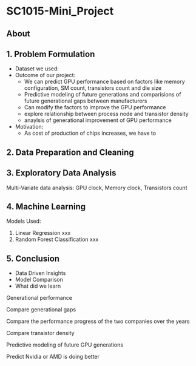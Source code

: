 # SC1015-Mini_Project

## About


## 1. Problem Formulation
- Dataset we used:
- Outcome of our project:
     - We can predict GPU performance based on factors like memory configuration, SM count, transistors count and die size
     - Predictive modeling of future generations and comparisions of future generational gaps between manufacturers 
     - Can modify the factors to improve the GPU performance
     - explore relationship between process node and transistor density
     - anaylsis of generational improvement of GPU performance 
- Motivation:
     - As cost of production of chips increases, we have to  

## 2. Data Preparation and Cleaning

## 3. Exploratory Data Analysis
Multi-Variate data analysis: 
GPU clock, Memory clock, Transistors count



## 4. Machine Learning

Models Used:
1. Linear Regression
     xxx
2. Random Forest Classification
     xxx



## 5. Conclusion 
-  Data Driven Insights
-  Model Comparison
-  What did we learn


Generational performance 

Compare generational gaps 

Compare the performance progress of the two companies over the years 

Compare transistor density 

Predictive modeling of future GPU generations 

Predict Nvidia or AMD is doing better 


